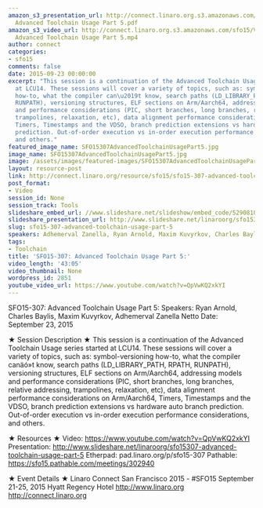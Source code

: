 ```yaml
---
amazon_s3_presentation_url: http://connect.linaro.org.s3.amazonaws.com/sfo15/Presentations/09-23-Wednesday/SFO15-307-
  Advanced Toolchain Usage Part 5.pdf
amazon_s3_video_url: http://connect.linaro.org.s3.amazonaws.com/sfo15/Videos/09-23-Wednesday/SFO15-307
  Advanced Toolchain Usage Part 5.mp4
author: connect
categories:
- sfo15
comments: false
date: 2015-09-23 00:00:00
excerpt: "This session is a continuation of the Advanced Toolchain Usage series started
  at LCU14. These sessions will cover a variety of topics, such as: symbol-versioning
  how-to, what the compiler can\u2019t know, search paths (LD_LIBRARY_PATH, RPATH,
  RUNPATH), versioning structures, ELF sections on Arm/Aarch64, addressing models
  and performance considerations (PIC, short branches, long branches, relative addressing,
  trampolines, relaxation, etc), data alignment performance considerations on Arm/Aarch64,
  Timers, Timestamps and the VDSO, branch prediction extensions vs hardware auto branch
  prediction. Out-of-order execution vs in-order execution performance considerations,
  and others."
featured_image_name: SFO15307AdvancedToolchainUsagePart5.jpg
image_name: SFO15307AdvancedToolchainUsagePart5.jpg
image: /assets/images/featured-images/SFO15307AdvancedToolchainUsagePart5.jpg
layout: resource-post
link: http://connect.linaro.org/resource/sfo15/sfo15-307-advanced-toolchain-usage-part-5/
post_format:
- Video
session_id: None
session_track: Tools
slideshare_embed_url: //www.slideshare.net/slideshow/embed_code/52908180
slideshare_presentation_url: http://www.slideshare.net/linaroorg/sfo15307-advanced-toolchain-usage-part-5
slug: sfo15-307-advanced-toolchain-usage-part-5
speakers: Adhemerval Zanella, Ryan Arnold, Maxim Kuvyrkov, Charles Baylis
tags:
- Toolchain
title: 'SFO15-307: Advanced Toolchain Usage Part 5:'
video_length: '43:05'
video_thumbnail: None
wordpress_id: 2851
youtube_video_url: https://www.youtube.com/watch?v=QpVwKQ2xkYI
---
```


SFO15-307: Advanced Toolchain Usage Part 5:
Speakers:  Ryan Arnold, Charles Baylis, Maxim Kuvyrkov, Adhemerval Zanella Netto
Date: September 23, 2015

★ Session Description ★
This session is a continuation of the Advanced Toolchain Usage series started at LCU14. These sessions will cover a variety of topics, such as: symbol-versioning how-to, what the compiler canäó»t know, search paths (LD_LIBRARY_PATH, RPATH, RUNPATH), versioning structures, ELF sections on Arm/Aarch64, addressing models and performance considerations (PIC, short branches, long branches, relative addressing, trampolines, relaxation, etc), data alignment performance considerations on Arm/Aarch64, Timers, Timestamps and the VDSO, branch prediction extensions vs hardware auto branch prediction. Out-of-order execution vs in-order execution performance considerations, and others.

★ Resources ★
Video: https://www.youtube.com/watch?v=QpVwKQ2xkYI
Presentation:  http://www.slideshare.net/linaroorg/sfo15307-advanced-toolchain-usage-part-5
Etherpad: pad.linaro.org/p/sfo15-307
Pathable: https://sfo15.pathable.com/meetings/302940

★ Event Details ★
Linaro Connect San Francisco 2015 - #SFO15
September 21-25, 2015
Hyatt Regency Hotel
http://www.linaro.org
http://connect.linaro.org
